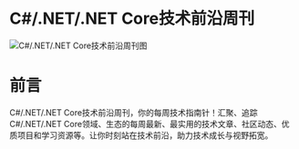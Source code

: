 # C#/.NET/.NET Core技术前沿周刊

![C#/.NET/.NET Core技术前沿周刊图](https://images.cnblogs.com/cnblogs_com/Can-daydayup/2416946/o_240819141912_%E6%8A%80%E6%9C%AF%E5%89%8D%E6%B2%BF%E5%91%A8%E5%88%8A.png "C#/.NET/.NET Core技术前沿周刊图")

# 前言

C#/.NET/.NET Core技术前沿周刊，你的每周技术指南针！汇聚、追踪C#/.NET/.NET Core领域、生态的每周最新、最实用的技术文章、社区动态、优质项目和学习资源等。让你时刻站在技术前沿，助力技术成长与视野拓宽。

